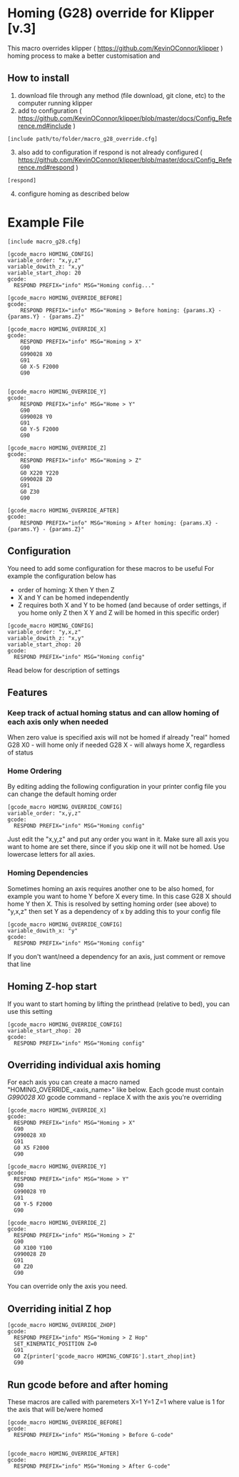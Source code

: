 # Homing (G28) override for Klipper [v.3]

This macro overrides klipper ( https://github.com/KevinOConnor/klipper ) homing process to make a better customisation and

## How to install 
1. download file through any method (file download, git clone, etc) to the computer running klipper 
2. add to configuration ( https://github.com/KevinOConnor/klipper/blob/master/docs/Config_Reference.md#include )
```
[include path/to/folder/macro_g28_override.cfg]
```
3. also add to configuration if respond is not already configured ( https://github.com/KevinOConnor/klipper/blob/master/docs/Config_Reference.md#respond )
```
[respond]
```
4. configure homing as described below

# Example File
```
[include macro_g28.cfg]

[gcode_macro HOMING_CONFIG]
variable_order: "x,y,z"
variable_dowith_z: "x,y"
variable_start_zhop: 20
gcode:
  RESPOND PREFIX="info" MSG="Homing config..."

[gcode_macro HOMING_OVERRIDE_BEFORE]
gcode:
    RESPOND PREFIX="info" MSG="Homing > Before homing: {params.X} - {params.Y} - {params.Z}"

[gcode_macro HOMING_OVERRIDE_X]
gcode:
    RESPOND PREFIX="info" MSG="Homing > X"
    G90
    G990028 X0
    G91
    G0 X-5 F2000
    G90

  
[gcode_macro HOMING_OVERRIDE_Y]
gcode:
    RESPOND PREFIX="info" MSG="Home > Y"
    G90
    G990028 Y0
    G91
    G0 Y-5 F2000
    G90

[gcode_macro HOMING_OVERRIDE_Z]
gcode:
    RESPOND PREFIX="info" MSG="Homing > Z"
    G90
    G0 X220 Y220
    G990028 Z0
    G91
    G0 Z30
    G90

[gcode_macro HOMING_OVERRIDE_AFTER]
gcode:
    RESPOND PREFIX="info" MSG="Homing > After homing: {params.X} - {params.Y} - {params.Z}"
```

## Configuration
You need to add some configuration for these macros to be useful
For example the configuration below has
* order of homing: X then Y then Z
* X and Y can be homed independently
* Z requires both X and Y to be homed (and because of order settings, if you home only Z then X Y and Z will be homed in this specific order)
```
[gcode_macro HOMING_CONFIG]
variable_order: "y,x,z"
variable_dowith_z: "x,y"
variable_start_zhop: 20
gcode:
  RESPOND PREFIX="info" MSG="Homing config"
```
Read below for description of settings

## Features

### Keep track of actual homing status and can allow homing of each axis only when needed

When zero value is specified axis will not be homed if already "real" homed
  G28 X0 - will home only if needed
  G28 X - will always home X, regardless of status

### Home Ordering
By editing adding the following configuration in your printer config file you can change the default homing order
```
[gcode_macro HOMING_OVERRIDE_CONFIG]
variable_order: "x,y,z"
gcode:
  RESPOND PREFIX="info" MSG="Homing config"
```
Just edit the "x,y,z" and put any order you want in it. 
Make sure all axis you want to home are set there, since if you skip one it will not be homed. 
Use lowercase letters for all axies.

### Homing Dependencies
Sometimes homing an axis requires another one to be also homed, for example you want to home Y before X every time. In this case G28 X should home Y then X. This is resolved by setting homing order (see above) to "y,x,z" then set Y as a dependency of x by adding this to your config file
```
[gcode_macro HOMING_OVERRIDE_CONFIG]
variable_dowith_x: "y"
gcode:
  RESPOND PREFIX="info" MSG="Homing config"
```
If you don't want/need a dependency for an axis, just comment or remove that line

## Homing Z-hop start
If you want to start homing by lifting the printhead (relative to bed), you can use this setting 
```
[gcode_macro HOMING_OVERRIDE_CONFIG]
variable_start_zhop: 20
gcode:
  RESPOND PREFIX="info" MSG="Homing config"
```

## Overriding individual axis homing
For each axis you can create a macro named "HOMING_OVERRIDE_<axis_name>" like below. Each gcode must contain *G990028 X0* gcode command - replace X with the axis you're overriding
```
[gcode_macro HOMING_OVERRIDE_X]
gcode:
  RESPOND PREFIX="info" MSG="Homing > X"
  G90
  G990028 X0
  G91
  G0 X5 F2000
  G90
  
[gcode_macro HOMING_OVERRIDE_Y]
gcode:
  RESPOND PREFIX="info" MSG="Home > Y"
  G90
  G990028 Y0
  G91
  G0 Y-5 F2000
  G90
  
[gcode_macro HOMING_OVERRIDE_Z]
gcode:
  RESPOND PREFIX="info" MSG="Homing > Z"
  G90
  G0 X100 Y100
  G990028 Z0
  G91
  G0 Z20
  G90
```
You can override only the axis you need.

## Overriding initial Z hop
```
[gcode_macro HOMING_OVERRIDE_ZHOP]
gcode:
  RESPOND PREFIX="info" MSG="Homing > Z Hop"
  SET_KINEMATIC_POSITION Z=0
  G91
  G0 Z{printer['gcode_macro HOMING_CONFIG'].start_zhop|int}
  G90
```


## Run gcode before and after homing
These macros are called with paremeters X=1 Y=1 Z=1 where value is 1 for the axis that will be/were homed 
```
[gcode_macro HOMING_OVERRIDE_BEFORE]
gcode:
  RESPOND PREFIX="info" MSG="Homing > Before G-code"
  

[gcode_macro HOMING_OVERRIDE_AFTER]
gcode:
  RESPOND PREFIX="info" MSG="Homing > After G-code"
```


